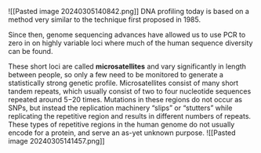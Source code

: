 ![[Pasted image 20240305140842.png]]
DNA profiling today is based on a method very similar to the technique first proposed in 1985.

Since then, genome sequencing advances have allowed us to use PCR to zero in on highly variable loci where much of the human sequence diversity can be found.

These short loci are called **microsatellites** and vary significantly in length between people, so only a few need to be monitored to generate a statistically strong genetic profile. Microsatellites consist of many short tandem repeats, which usually consist of two to four nucleotide sequences repeated around 5−20 times. Mutations in these regions do not occur as SNPs, but instead the replication machinery “slips” or “stutters” while replicating the repetitive region and results in different numbers of repeats. These types of repetitive regions in the human genome do not usually encode for a protein, and serve an as-yet unknown purpose.
![[Pasted image 20240305141457.png]]